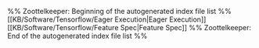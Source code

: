 %% Zoottelkeeper: Beginning of the autogenerated index file list  %%
 [[KB/Software/Tensorflow/Eager Execution|Eager Execution]]
 [[KB/Software/Tensorflow/Feature Spec|Feature Spec]]
%% Zoottelkeeper: End of the autogenerated index file list  %%
